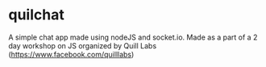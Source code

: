 # quilchat
A simple chat app made using nodeJS and socket.io. Made as a part of a 2 day workshop on JS organized by Quill Labs (https://www.facebook.com/quilllabs)
